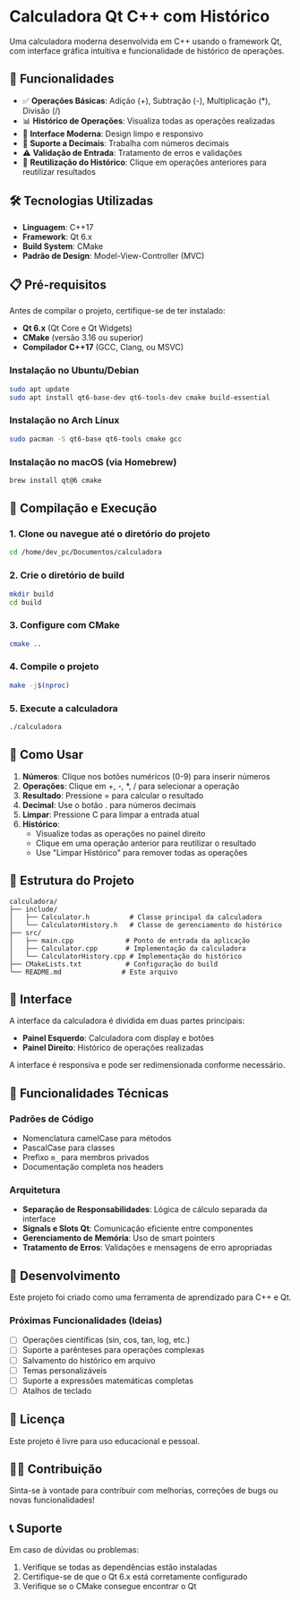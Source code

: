 # Calculadora Qt C++ com Histórico

Uma calculadora moderna desenvolvida em C++ usando o framework Qt, com interface gráfica intuitiva e funcionalidade de histórico de operações.

## 🚀 Funcionalidades

- ✅ **Operações Básicas**: Adição (+), Subtração (-), Multiplicação (*), Divisão (/)
- 📊 **Histórico de Operações**: Visualiza todas as operações realizadas
- 🎨 **Interface Moderna**: Design limpo e responsivo
- 🔢 **Suporte a Decimais**: Trabalha com números decimais
- ⚠️ **Validação de Entrada**: Tratamento de erros e validações
- 🔄 **Reutilização do Histórico**: Clique em operações anteriores para reutilizar resultados

## 🛠️ Tecnologias Utilizadas

- **Linguagem**: C++17
- **Framework**: Qt 6.x
- **Build System**: CMake
- **Padrão de Design**: Model-View-Controller (MVC)

## 📋 Pré-requisitos

Antes de compilar o projeto, certifique-se de ter instalado:

- **Qt 6.x** (Qt Core e Qt Widgets)
- **CMake** (versão 3.16 ou superior)
- **Compilador C++17** (GCC, Clang, ou MSVC)

### Instalação no Ubuntu/Debian

```bash
sudo apt update
sudo apt install qt6-base-dev qt6-tools-dev cmake build-essential
```

### Instalação no Arch Linux

```bash
sudo pacman -S qt6-base qt6-tools cmake gcc
```

### Instalação no macOS (via Homebrew)

```bash
brew install qt@6 cmake
```

## 🔧 Compilação e Execução

### 1. Clone ou navegue até o diretório do projeto

```bash
cd /home/dev_pc/Documentos/calculadora
```

### 2. Crie o diretório de build

```bash
mkdir build
cd build
```

### 3. Configure com CMake

```bash
cmake ..
```

### 4. Compile o projeto

```bash
make -j$(nproc)
```

### 5. Execute a calculadora

```bash
./calculadora
```

## 🎯 Como Usar

1. **Números**: Clique nos botões numéricos (0-9) para inserir números
2. **Operações**: Clique em +, -, *, / para selecionar a operação
3. **Resultado**: Pressione = para calcular o resultado
4. **Decimal**: Use o botão . para números decimais
5. **Limpar**: Pressione C para limpar a entrada atual
6. **Histórico**: 
   - Visualize todas as operações no painel direito
   - Clique em uma operação anterior para reutilizar o resultado
   - Use "Limpar Histórico" para remover todas as operações

## 📁 Estrutura do Projeto

```
calculadora/
├── include/
│   ├── Calculator.h          # Classe principal da calculadora
│   └── CalculatorHistory.h   # Classe de gerenciamento do histórico
├── src/
│   ├── main.cpp             # Ponto de entrada da aplicação
│   ├── Calculator.cpp       # Implementação da calculadora
│   └── CalculatorHistory.cpp # Implementação do histórico
├── CMakeLists.txt           # Configuração do build
└── README.md               # Este arquivo
```

## 🎨 Interface

A interface da calculadora é dividida em duas partes principais:

- **Painel Esquerdo**: Calculadora com display e botões
- **Painel Direito**: Histórico de operações realizadas

A interface é responsiva e pode ser redimensionada conforme necessário.

## 🧪 Funcionalidades Técnicas

### Padrões de Código
- Nomenclatura camelCase para métodos
- PascalCase para classes
- Prefixo `m_` para membros privados
- Documentação completa nos headers

### Arquitetura
- **Separação de Responsabilidades**: Lógica de cálculo separada da interface
- **Signals e Slots Qt**: Comunicação eficiente entre componentes
- **Gerenciamento de Memória**: Uso de smart pointers
- **Tratamento de Erros**: Validações e mensagens de erro apropriadas

## 🚀 Desenvolvimento

Este projeto foi criado como uma ferramenta de aprendizado para C++ e Qt. 

### Próximas Funcionalidades (Ideias)
- [ ] Operações científicas (sin, cos, tan, log, etc.)
- [ ] Suporte a parênteses para operações complexas
- [ ] Salvamento do histórico em arquivo
- [ ] Temas personalizáveis
- [ ] Suporte a expressões matemáticas completas
- [ ] Atalhos de teclado

## 📄 Licença

Este projeto é livre para uso educacional e pessoal.

## 👨‍💻 Contribuição

Sinta-se à vontade para contribuir com melhorias, correções de bugs ou novas funcionalidades!

## 📞 Suporte

Em caso de dúvidas ou problemas:
1. Verifique se todas as dependências estão instaladas
2. Certifique-se de que o Qt 6.x está corretamente configurado
3. Verifique se o CMake consegue encontrar o Qt
